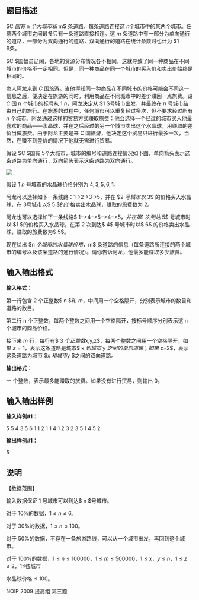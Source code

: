 题目描述
----

$C $国有$ n $个大城市和$ m$ 条道路，每条道路连接这 $n$个城市中的某两个城市。任意两个城市之间最多只有一条道路直接相连。这 $m$ 条道路中有一部分为单向通行的道路，一部分为双向通行的道路，双向通行的道路在统计条数时也计为 $1 $条。

$C $国幅员辽阔，各地的资源分布情况各不相同，这就导致了同一种商品在不同城市的价格不一定相同。但是，同一种商品在同一个城市的买入价和卖出价始终是相同的。

商人阿龙来到 $C$ 国旅游。当他得知同一种商品在不同城市的价格可能会不同这一信息之后，便决定在旅游的同时，利用商品在不同城市中的差价赚回一点旅费。设 $C$ 国 n 个城市的标号从 $1~ n$，阿龙决定从 $1 $号城市出发，并最终在 $n$ 号城市结束自己的旅行。在旅游的过程中，任何城市可以重复经过多次，但不要求经过所有 $n$ 个城市。阿龙通过这样的贸易方式赚取旅费：他会选择一个经过的城市买入他最喜欢的商品――水晶球，并在之后经过的另一个城市卖出这个水晶球，用赚取的差价当做旅费。由于阿龙主要是来 $C$ 国旅游，他决定这个贸易只进行最多一次，当然，在赚不到差价的情况下他就无需进行贸易。

假设 $C $国有 $5$个大城市，城市的编号和道路连接情况如下图，单向箭头表示这条道路为单向通行，双向箭头表示这条道路为双向通行。

![](https://cdn.luogu.org/upload/pic/27.png)

假设 $1~n$ 号城市的水晶球价格分别为 $4,3,5,6,1$。

阿龙可以选择如下一条线路：$1$->$2$->$3$->$5$，并在 $2 $号城市以$ 3$ 的价格买入水晶球，在 $3$号城市以$ 5 $的价格卖出水晶球，赚取的旅费数为 2。

阿龙也可以选择如下一条线路$ 1$->$4$->$5$->$4$->$5$，并在第$1 $次到达$ 5$ 号城市时以 $1 $的价格买入水晶球，在第 $2$ 次到达$ 4$ 号城市时以$ 6$ 的价格卖出水晶球，赚取的旅费数为$ 5$。

现在给出 $n $个城市的水晶球价格，$m$ 条道路的信息（每条道路所连接的两个城市的编号以及该条道路的通行情况）。请你告诉阿龙，他最多能赚取多少旅费。

输入输出格式
------

**输入格式：**  

第一行包含 $2$ 个正整数$ n $和 $m$，中间用一个空格隔开，分别表示城市的数目和道路的数目。

第二行 n 个正整数，每两个整数之间用一个空格隔开，按标号顺序分别表示这 n 个城市的商品价格。

接下来 $m$ 行，每行有$ 3 $个正整数$x,y,z$，每两个整数之间用一个空格隔开。如果 $z=1$，表示这条道路是城市$ x $到城市$ y $之间的单向道路；如果$ z=2$，表示这条道路为城市 $x $和城市$y $之间的双向道路。

**输出格式：**  

一 个整数，表示最多能赚取的旅费。如果没有进行贸易，则输出 $0$。

输入输出样例
------

**输入样例#1：** 

5 5 
4 3 5 6 1 
1 2 1 
1 4 1 
2 3 2 
3 5 1 
4 5 2 

**输出样例#1：** 

5

说明
--

【数据范围】

输入数据保证 $1$ 号城市可以到达$ n $号城市。

对于 10%的数据，$1≤n≤6$。

对于 30%的数据，$1≤n≤100$。

对于 50%的数据，不存在一条旅游路线，可以从一个城市出发，再回到这个城市。

对于 100%的数据，$1≤n≤100000$，$1≤m≤500000$，$1≤x$，$y≤n$，$1≤z≤2$，$1≤$各城市

水晶球价格$≤100$。

NOIP 2009 提高组 第三题